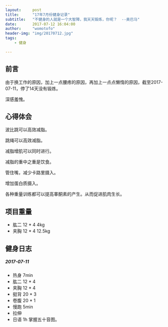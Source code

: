 ```yaml
---
layout:     post
title:      "17年7月份健身记录"
subtitle:   "不健身的人就是一个大智障，我天天锻炼，你呢？  --奥巴马"
date:       2017-07-12 16:04:00
author:     "womotofo"
header-img: "img/20170712.jpg"
tags:
    - 健身

---
```


## 前言

由于换工作的原因，加上一点腰疼的原因，再加上一点点懒惰的原因，截至2017-07-11，停了14天没有锻炼。

深感羞愧。

## 心得体会

波比跳可以高效减脂。

跳绳可以高效减脂。

减脂增肌可以同时进行。

减脂的重中之重是饮食。

管住嘴，减少卡路里摄入。

增加蛋白质摄入。

各种重量训练都可以提高睾酮素的产生。从而促进肌肉生长。

## 项目重量
* 肱二 12 * 4 4kg
* 夹胸 12 * 4 12.5kg

## 健身日志

##### 2017-07-11

* 热身 7min
* 肱二 12 * 4
* 夹胸 12 * 4
* 挺背 20 * 3
* 卷腹 20 * 1
* 慢跑 5min
* 拉伸
* 日语 1h 掌握五十音图。


